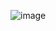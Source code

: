 ![image](https://github.com/brjhon/Creat-past/assets/102744615/832582bc-beee-4bde-84f2-446aad8ede12)

